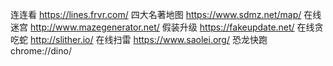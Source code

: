 连连看
https://lines.frvr.com/
四大名著地图
https://www.sdmz.net/map/
在线迷宫
http://www.mazegenerator.net/
假装升级
https://fakeupdate.net/
在线贪吃蛇
http://slither.io/
在线扫雷
https://www.saolei.org/
恐龙快跑
chrome://dino/
